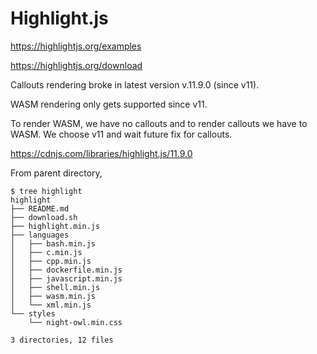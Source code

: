 # Highlight.js

https://highlightjs.org/examples

https://highlightjs.org/download

Callouts rendering broke in latest version v.11.9.0 (since v11).

WASM rendering only gets supported since v11.

To render WASM, we have no callouts and to render callouts we have to WASM. We choose v11 and wait future fix for callouts.

https://cdnjs.com/libraries/highlight.js/11.9.0


From parent directory,

```shell
$ tree highlight
highlight
├── README.md
├── download.sh
├── highlight.min.js
├── languages
│   ├── bash.min.js
│   ├── c.min.js
│   ├── cpp.min.js
│   ├── dockerfile.min.js
│   ├── javascript.min.js
│   ├── shell.min.js
│   ├── wasm.min.js
│   └── xml.min.js
└── styles
    └── night-owl.min.css

3 directories, 12 files
```
